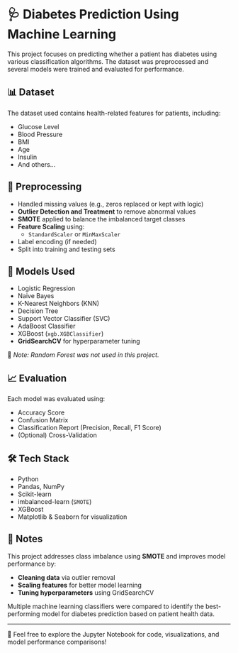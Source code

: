 # 🩺 Diabetes Prediction Using Machine Learning

This project focuses on predicting whether a patient has diabetes using various classification algorithms. The dataset was preprocessed and several models were trained and evaluated for performance.

## 📊 Dataset
The dataset used contains health-related features for patients, including:
- Glucose Level
- Blood Pressure
- BMI
- Age
- Insulin
- And others...

## 🔧 Preprocessing
- Handled missing values (e.g., zeros replaced or kept with logic)
- **Outlier Detection and Treatment** to remove abnormal values
- **SMOTE** applied to balance the imbalanced target classes
- **Feature Scaling** using:
  - `StandardScaler` or `MinMaxScaler`
- Label encoding (if needed)
- Split into training and testing sets

## 🤖 Models Used
- Logistic Regression
- Naive Bayes
- K-Nearest Neighbors (KNN)
- Decision Tree
- Support Vector Classifier (SVC)
- AdaBoost Classifier
- XGBoost (`xgb.XGBClassifier`)
- **GridSearchCV** for hyperparameter tuning

📝 *Note: Random Forest was not used in this project.*

## 📈 Evaluation
Each model was evaluated using:
- Accuracy Score
- Confusion Matrix
- Classification Report (Precision, Recall, F1 Score)
- (Optional) Cross-Validation

## 🛠️ Tech Stack
- Python
- Pandas, NumPy
- Scikit-learn
- imbalanced-learn (`SMOTE`)
- XGBoost
- Matplotlib & Seaborn for visualization

## 📎 Notes
This project addresses class imbalance using **SMOTE** and improves model performance by:
- **Cleaning data** via outlier removal
- **Scaling features** for better model learning
- **Tuning hyperparameters** using GridSearchCV

Multiple machine learning classifiers were compared to identify the best-performing model for diabetes prediction based on patient health data.

---

📁 Feel free to explore the Jupyter Notebook for code, visualizations, and model performance comparisons!


